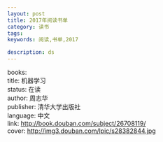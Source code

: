 ```yaml
---
layout: post
title: 2017年阅读书单
category: 读书
tags: 
keywords: 阅读,书单,2017

description: ds
---
```

books:   
     title: 机器学习  
      status: 在读  
      author: 周志华  
      publisher: 清华大学出版社  
      language: 中文  
      link: http://book.douban.com/subject/26708119/          
      cover: http://img3.douban.com/lpic/s28382844.jpg

